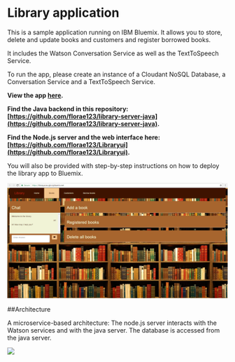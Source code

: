 # Library application

This is a sample application running on IBM Bluemix. It allows you to store, delete and update books and customers and register borrowed books.

It includes the Watson Conversation Service as well as the TextToSpeech Service.

To run the app, please create an instance of a Cloudant NoSQL Database, a Conversation Service and a TextToSpeech Service.

**View the app [here](https://libraryui.eu-gb.mybluemix.net/).**

**Find the Java backend in this repository: [https://github.com/florae123/library-server-java](https://github.com/florae123/library-server-java).**

**Find the Node.js server and the web interface here: [https://github.com/florae123/Libraryui](https://github.com/florae123/Libraryui).**

You will also be provided with step-by-step instructions on how to deploy the library app to Bluemix.

![WebApp](./images/Webapp.png)

##Architecture

A microservice-based architecture: The node.js server interacts with the Watson services and with the java server. The database is accessed from the java server.

![](./images/app-architecture.png)
